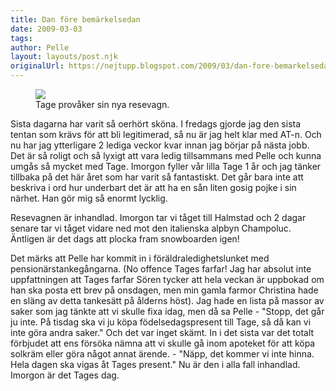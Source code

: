 ```yaml
---
title: Dan före bemärkelsedan
date: 2009-03-03
tags: 	
author: Pelle
layout: layouts/post.njk
originalUrl: https://nejtupp.blogspot.com/2009/03/dan-fore-bemarkelsedan.html
---
```


<figure>
	<img src="../../../img/2009/03//_MG_1321_1024pix.jpg">
	<figcaption>Tage provåker sin nya resevagn.</figcaption>
</figure>	

Sista dagarna har varit så oerhört sköna. I fredags gjorde jag den sista tentan som krävs för att bli legitimerad, så nu är jag helt klar med AT-n. Och nu har jag ytterligare 2 lediga veckor kvar innan jag börjar på nästa jobb. Det är så roligt och så lyxigt att vara ledig tillsammans med Pelle och kunna umgås så mycket med Tage. Imorgon fyller vår lilla Tage 1 år och jag tänker tillbaka på det här året som har varit så fantastiskt. Det går bara inte att beskriva i ord hur underbart det är att ha en sån liten gosig pojke i sin närhet. Han gör mig så enormt lycklig.

Resevagnen är inhandlad. Imorgon tar vi tåget till Halmstad och 2 dagar senare tar vi tåget vidare ned mot den italienska alpbyn Champoluc. Äntligen är det dags att plocka fram snowboarden igen!

Det märks att Pelle har kommit in i föräldraledighetslunket med pensionärstankegångarna. (No offence Tages farfar! Jag har absolut inte uppfattningen att Tages farfar Sören tycker att hela veckan är uppbokad om han ska posta ett brev på onsdagen, men min gamla farmor Christina hade en släng av detta tankesätt på ålderns höst). Jag hade en lista på massor av saker som jag tänkte att vi skulle fixa idag, men då sa Pelle - "Stopp, det går ju inte. På tisdag ska vi ju köpa födelsedagspresent till Tage, så då kan vi inte göra andra saker." Och det var inget skämt. In i det sista var det totalt förbjudet att ens försöka nämna att vi skulle gå inom apoteket för att köpa solkräm eller göra något annat ärende. - "Näpp, det kommer vi inte hinna. Hela dagen ska vigas åt Tages present." Nu är den i alla fall inhandlad. Imorgon är det Tages dag.
